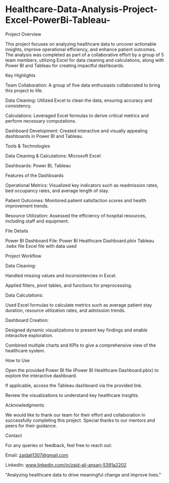 # Healthcare-Data-Analysis-Project-Excel-PowerBi-Tableau-
Project Overview

This project focuses on analyzing healthcare data to uncover actionable insights, improve operational efficiency, and enhance patient outcomes. The analysis was completed as part of a collaborative effort by a group of 5 team members, utilizing Excel for data cleaning and calculations, along with Power BI and Tableau for creating impactful dashboards.

Key Highlights

Team Collaboration: A group of five data enthusiasts collaborated to bring this project to life.

Data Cleaning: Utilized Excel to clean the data, ensuring accuracy and consistency.

Calculations: Leveraged Excel formulas to derive critical metrics and perform necessary computations.

Dashboard Development: Created interactive and visually appealing dashboards in Power BI and Tableau.

Tools & Technologies

Data Cleaning & Calculations: Microsoft Excel

Dashboards: Power BI, Tableau

Features of the Dashboards

Operational Metrics: Visualized key indicators such as readmission rates, bed occupancy rates, and average length of stay.

Patient Outcomes: Monitored patient satisfaction scores and health improvement trends.

Resource Utilization: Assessed the efficiency of hospital resources, including staff and equipment.

File Details

Power BI Dashboard File: Power BI Healthcare Dashboard.pbix
Tableau .twbx file 
Excel file with data used

Project Workflow

Data Cleaning:

Handled missing values and inconsistencies in Excel.

Applied filters, pivot tables, and functions for preprocessing.

Data Calculations:

Used Excel formulas to calculate metrics such as average patient stay duration, resource utilization rates, and admission trends.

Dashboard Creation:

Designed dynamic visualizations to present key findings and enable interactive exploration.

Combined multiple charts and KPIs to give a comprehensive view of the healthcare system.

How to Use

Open the provided Power BI file (Power BI Healthcare Dashboard.pbix) to explore the interactive dashboard.

If applicable, access the Tableau dashboard via the provided link.

Review the visualizations to understand key healthcare insights.

Acknowledgments

We would like to thank our team for their effort and collaboration in successfully completing this project. Special thanks to our mentors and peers for their guidance.

Contact

For any queries or feedback, feel free to reach out:

Email: zaidali1307@gmail.com

LinkedIn: www.linkedin.com/in/zaid-ali-ansari-5391a2202

"Analyzing healthcare data to drive meaningful change and improve lives."
